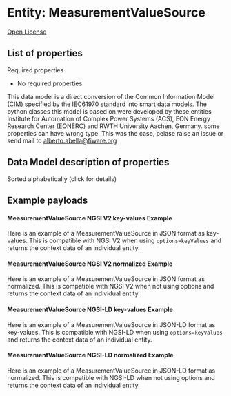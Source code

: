 Entity: MeasurementValueSource  
==============================  
[Open License](https://github.com/smart-data-models//dataModel.EnergyCIM/blob/master/MeasurementValueSource/LICENSE.md)  

## List of properties  

Required properties  
- No required properties    
This data model is a direct conversion of the Common Information Model (CIM) specified by the IEC61970 standard into smart data models. The python classes this model is based on were developed by these entities Institute for Automation of Complex Power Systems (ACS), EON Energy Research Center (EONERC) and RWTH University Aachen, Germany. some properties can have wrong type. This was the case, pelase raise an issue or send mail to alberto.abella@fiware.org  
## Data Model description of properties  
Sorted alphabetically (click for details)  
## Example payloads    
#### MeasurementValueSource NGSI V2 key-values Example    
Here is an example of a MeasurementValueSource in JSON format as key-values. This is compatible with NGSI V2 when  using `options=keyValues` and returns the context data of an individual entity.  
#### MeasurementValueSource NGSI V2 normalized Example    
Here is an example of a MeasurementValueSource in JSON format as normalized. This is compatible with NGSI V2 when not using options and returns the context data of an individual entity.  
#### MeasurementValueSource NGSI-LD key-values Example    
Here is an example of a MeasurementValueSource in JSON-LD format as key-values. This is compatible with NGSI-LD when  using `options=keyValues` and returns the context data of an individual entity.  
#### MeasurementValueSource NGSI-LD normalized Example    
Here is an example of a MeasurementValueSource in JSON-LD format as normalized. This is compatible with NGSI-LD when not using options and returns the context data of an individual entity.  

